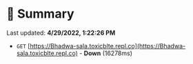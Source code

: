 # 📖 Summary
Last updated: **4/29/2022, 1:22:26 PM**

- `GET` [https://Bhadwa-sala.toxicblte.repl.co](https://Bhadwa-sala.toxicblte.repl.co) - **Down** (16278ms)
